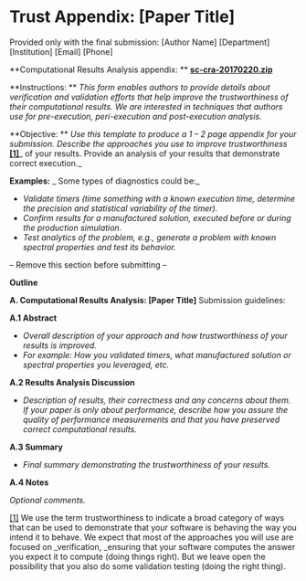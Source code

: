 # Trust Appendix: [Paper Title]

Provided only with the final submission: [Author Name] [Department] [Institution] [Email] [Phone]

**Computational Results Analysis appendix: ** [**sc-cra-20170220.zip**](https://collegeville.github.io/Collegeville/sc-reproducibility/sc-description-appendix-20180127.zip)

**Instructions: ** _This form enables authors to provide details about verification and validation efforts that help improve the trustworthiness of their computational results. We are interested in techniques that authors use for pre-execution, peri-execution and post-execution analysis._

**Objective: ** _Use this template to produce a 1 – 2 page appendix for your submission. Describe the approaches you use to improve trustworthiness_ [**[1]**](http://sc17.supercomputing.org/program/technical-papers/reproducibility-initiatives-for-technical-papers/computational-results-analysis-paper-title/#_ftn1)_ of your results. Provide an analysis of your results that demonstrate correct execution._

**Examples:** _ Some types of diagnostics could be:_

- _Validate timers (time something with a known execution time, determine the precision and statistical variability of the timer)._
- _Confirm results for a manufactured solution, executed before or during the production simulation._
- _Test analytics of the problem, e.g., generate a problem with known spectral properties and test its behavior._

– Remove this section before submitting –

**Outline**

**A. Computational Results Analysis: [Paper Title]**
Submission guidelines:

**A.1 Abstract**

- _Overall description of your approach and how trustworthiness of your results is improved._
- _For example: How you validated timers, what manufactured solution or spectral properties you leveraged, etc._

**A.2  Results Analysis Discussion**

- _Description of results, their correctness and any concerns about them. If your paper is only about performance, describe how you assure the quality of performance measurements and that you have preserved correct computational results._

**A.3  Summary**

- _Final summary demonstrating the trustworthiness of your results._

**A.4 Notes**

_Optional comments._

[[1]](http://sc17.supercomputing.org/program/technical-papers/reproducibility-initiatives-for-technical-papers/computational-results-analysis-paper-title/#_ftnref1) We use the term trustworthiness to indicate a broad category of ways that can be used to demonstrate that your software is behaving the way you intend it to behave. We expect that most of the approaches you will use are focused on _verification, _ensuring that your software computes the answer you expect it to compute (doing things right). But we leave open the possibility that you also do some validation testing (doing the right thing).
